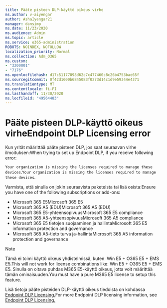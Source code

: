 ```yaml
---
title: Pääte pisteen DLP-käyttö oikeus virhe
ms.author: v-aiyengar
author: AshaIyengar21
manager: dansimp
ms.date: 11/23/2020
ms.audience: Admin
ms.topic: article
ms.service: o365-administration
ROBOTS: NOINDEX, NOFOLLOW
localization_priority: Normal
ms.collection: Adm_O365
ms.custom:
- "3200001"
- "7176"
ms.openlocfilehash: d17c51177898d62c7c477460c8c26b4753bae65f
ms.sourcegitcommit: 0f42d1600b6845083f0273d14c1d9e59344e4371
ms.translationtype: MT
ms.contentlocale: fi-FI
ms.lasthandoff: 11/30/2020
ms.locfileid: "49564483"
---
```

# <a name="endpoint-dlp-licensing-error"></a><span data-ttu-id="a2555-102">Pääte pisteen DLP-käyttö oikeus virhe</span><span class="sxs-lookup"><span data-stu-id="a2555-102">Endpoint DLP Licensing error</span></span>

<span data-ttu-id="a2555-103">Kun yrität määrittää pääte pisteen DLP, jos saat seuraavan virhe ilmoituksen:</span><span class="sxs-lookup"><span data-stu-id="a2555-103">When trying to set up Endpoint DLP, if you receive following error:</span></span>

<span data-ttu-id="a2555-104">`Your organization is missing the licenses required to manage these devices`.</span><span class="sxs-lookup"><span data-stu-id="a2555-104">`Your organization is missing the licenses required to manage these devices`.</span></span>

<span data-ttu-id="a2555-105">Varmista, että sinulla on jokin seuraavista paketeista tai lisä osista:</span><span class="sxs-lookup"><span data-stu-id="a2555-105">Ensure you have one of the following subscriptions or add-ons:</span></span>

- <span data-ttu-id="a2555-106">Microsoft 365 E5</span><span class="sxs-lookup"><span data-stu-id="a2555-106">Microsoft 365 E5</span></span>
- <span data-ttu-id="a2555-107">Microsoft 365 A5 (EDU)</span><span class="sxs-lookup"><span data-stu-id="a2555-107">Microsoft 365 A5 (EDU)</span></span>
- <span data-ttu-id="a2555-108">Microsoft 365 E5-yhteensopivuus</span><span class="sxs-lookup"><span data-stu-id="a2555-108">Microsoft 365 E5 compliance</span></span>
- <span data-ttu-id="a2555-109">Microsoft 365 A5-yhteensopivuus</span><span class="sxs-lookup"><span data-stu-id="a2555-109">Microsoft 365 A5 compliance</span></span>
- <span data-ttu-id="a2555-110">Microsoft 365 E5 tietojen suojaaminen ja hallinta</span><span class="sxs-lookup"><span data-stu-id="a2555-110">Microsoft 365 E5 information protection and governance</span></span>
- <span data-ttu-id="a2555-111">Microsoft 365 A5-tieto turva ja-hallinta</span><span class="sxs-lookup"><span data-stu-id="a2555-111">Microsoft 365 A5 information protection and governance</span></span>

> [!NOTE]
> <span data-ttu-id="a2555-112">Tämä ei toimi käyttö oikeus yhdistelmissä, kuten: Win E5 + O365 E5 + EMS E5.</span><span class="sxs-lookup"><span data-stu-id="a2555-112">This will not work for license combinations like: Win E5 + O365 E5 +  EMS E5.</span></span> <span data-ttu-id="a2555-113">Sinulla on oltava puhdas M365 E5-käyttö oikeus, jotta voit määrittää tämän ominaisuuden.</span><span class="sxs-lookup"><span data-stu-id="a2555-113">You must have a pure M365 E5 license to setup this feature.</span></span>

<span data-ttu-id="a2555-114">Lisä tietoja pääte pisteiden DLP-käyttö oikeus tiedoista on kohdassa [Endpoint DLP Licensing.](https://docs.microsoft.com/microsoft-365/compliance/endpoint-dlp-getting-started#onboarding-devices-into-device-management)</span><span class="sxs-lookup"><span data-stu-id="a2555-114">For more Endpoint DLP licensing information, see [Endpoint DLP Licensing.](https://docs.microsoft.com/microsoft-365/compliance/endpoint-dlp-getting-started#onboarding-devices-into-device-management)</span></span>
